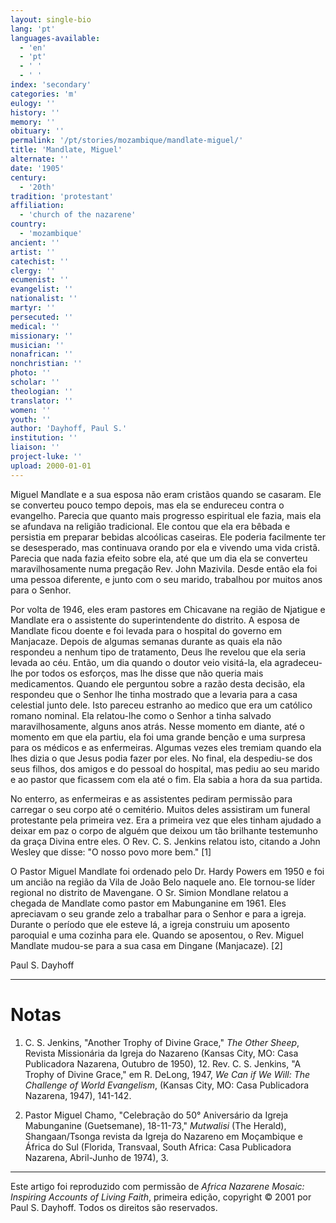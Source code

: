 ```yaml
---
layout: single-bio
lang: 'pt'
languages-available:
  - 'en'
  - 'pt'
  - ' '
  - ' '
index: 'secondary'
categories: 'm'
eulogy: ''
history: ''
memory: ''
obituary: ''
permalink: '/pt/stories/mozambique/mandlate-miguel/'
title: 'Mandlate, Miguel'
alternate: ''
date: '1905'
century:
  - '20th'
tradition: 'protestant'
affiliation:
  - 'church of the nazarene'
country:
  - 'mozambique'
ancient: ''
artist: ''
catechist: ''
clergy: ''
ecumenist: ''
evangelist: ''
nationalist: ''
martyr: ''
persecuted: ''
medical: ''
missionary: ''
musician: ''
nonafrican: ''
nonchristian: ''
photo: ''
scholar: ''
theologian: ''
translator: ''
women: ''
youth: ''
author: 'Dayhoff, Paul S.'
institution: ''
liaison: ''
project-luke: ''
upload: 2000-01-01
---
```



Miguel Mandlate e a sua esposa não eram cristãos quando se casaram. Ele se converteu pouco tempo depois, mas ela se endureceu contra o evangelho. Parecia que quanto mais progresso espiritual ele fazia, mais ela se afundava na religião tradicional. Ele contou que ela era bêbada e persistia em preparar bebidas alcoólicas caseiras. Ele poderia facilmente ter se desesperado, mas continuava orando por ela e vivendo uma vida cristã. Parecia que nada fazia efeito sobre ela, até que um dia ela se converteu maravilhosamente numa pregação Rev. John Mazivila. Desde então ela foi uma pessoa diferente, e junto com o seu marido, trabalhou por muitos anos para o Senhor.

Por volta de 1946, eles eram pastores em Chicavane na região de Njatigue e Mandlate era o assistente do superintendente do distrito. A esposa de Mandlate ficou doente e foi levada para o hospital do governo em Manjacaze. Depois de algumas semanas durante as quais ela não respondeu a nenhum tipo de tratamento, Deus lhe revelou que ela seria levada ao céu. Então, um dia quando o doutor veio visitá-la, ela agradeceu-lhe por todos os esforços, mas lhe disse que não queria mais medicamentos. Quando ele perguntou sobre a razão desta decisão, ela respondeu que o Senhor lhe tinha mostrado que a levaria para a casa celestial junto dele. Isto pareceu estranho ao medico que era um católico romano nominal. Ela relatou-lhe como o Senhor a tinha salvado maravilhosamente, alguns anos atrás. Nesse momento em diante, até o momento em que ela partiu, ela foi uma grande benção e uma surpresa para os médicos e as enfermeiras. Algumas vezes eles tremiam quando ela lhes dizia o que Jesus podia fazer por eles. No final, ela despediu-se dos seus filhos, dos amigos e do pessoal do hospital, mas pediu ao seu marido e ao pastor que ficassem com ela até o fim. Ela sabia a hora da sua partida.

No enterro, as enfermeiras e as assistentes pediram permissão para carregar o seu corpo até o cemitério. Muitos deles assistiram  um funeral protestante pela primeira vez. Era a primeira vez que eles tinham ajudado a deixar em paz o corpo de alguém que deixou um tão brilhante testemunho da graça Divina entre eles. O Rev. C. S. Jenkins relatou isto, citando a John Wesley que disse: "O nosso povo more bem." [1]

O Pastor Miguel Mandlate foi ordenado pelo  Dr. Hardy Powers em 1950  e foi um ancião na região da  Vila de João Belo naquele ano. Ele tornou-se líder regional no distrito de Mavengane. O Sr. Simion Mondlane relatou a chegada de Mandlate como pastor em Mabunganine em 1961. Eles apreciavam o seu grande zelo a trabalhar para o Senhor e para a igreja. Durante o período que ele esteve lá, a igreja construiu um aposento paroquial e uma cozinha para ele. Quando se aposentou, o Rev. Miguel Mandlate mudou-se para a sua casa em Dingane (Manjacaze). [2]

Paul S. Dayhoff

---

# Notas

1. C. S. Jenkins, "Another Trophy of Divine Grace," *The Other Sheep*, Revista Missionária da Igreja do Nazareno (Kansas City, MO: Casa Publicadora Nazarena, Outubro de 1950), 12. Rev. C. S. Jenkins, "A Trophy of Divine Grace," em R. DeLong, 1947, *We Can if We Will: The Challenge of World Evangelism*, (Kansas City, MO: Casa Publicadora Nazarena, 1947), 141-142.

2. Pastor Miguel Chamo, "Celebração do 50° Aniversário da Igreja Mabunganine (Guetsemane), 18-11-73," *Mutwalisi* (The Herald), Shangaan/Tsonga revista da Igreja do Nazareno em Moçambique e África do Sul (Florida, Transvaal, South Africa: Casa Publicadora Nazarena, Abril-Junho de 1974), 3.

---

Este artigo foi reproduzido com permissão de *Africa Nazarene Mosaic: Inspiring Accounts of Living Faith*, primeira edição, copyright © 2001 por Paul S. Dayhoff. Todos os direitos são reservados.